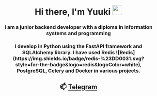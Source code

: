 <h1 align="center">Hi there, I'm Yuuki</a> 
<img src="https://github.com/blackcater/blackcater/raw/main/images/Hi.gif" height="32"/></h1>
<h3 align="center">I am a junior backend developer with a diploma in information systems and programming</h3>

<h3 align="center"> I develop in Python using the FastAPI framework and SQLAlchemy library. I have used Redis ![Redis](https://img.shields.io/badge/redis-%23DD0031.svg?style=for-the-badge&logo=redis&logoColor=white), PostgreSQL, Celery and Docker in various projects.</h3> 


<h2 align="center">📫 <a href="https://t.me/ultimap">Telegram</a></h2>
